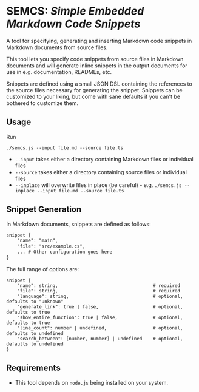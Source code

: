# SEMCS: _Simple Embedded Markdown Code Snippets_

A tool for specifying, generating and inserting Markdown code snippets in Markdown documents from source files. 

This tool lets you specify code snippets from source files in Markdown documents and will generate inline snippets in the output documents for use in e.g. documentation, READMEs, etc. 

Snippets are defined using a small JSON DSL containing the references to the source files necessary for generating the snippet. Snippets can be customized to your liking, but come with sane defaults if you can't be bothered to customize them. 

## Usage
Run 
```
./semcs.js --input file.md --source file.ts
```

* `--input` takes either a directory containing Markdown files or individual files
* `--source` takes either a directory containing source files or individual files
* `--inplace` will overwrite files in place (be careful) - e.g. `./semcs.js --inplace --input file.md --source file.ts` 

## Snippet Generation

In Markdown documents, snippets are defined as follows: 

``` markdown
snippet {
    "name": "main",
    "file": "src/example.cs",
    ... # Other configuration goes here
}
```

The full range of options are: 

```
snippet {
    "name": string,                                   # required
    "file": string,                                   # required
    "language": string,                               # optional, defaults to "unknown"
    "generate_link": true | false,                    # optional, defaults to true
    "show_entire_function": true | false,             # optional, defaults to true
    "line_count": number | undefined,                 # optional, defaults to undefined
    "search_between": [number, number] | undefined    # optional, defaults to undefined
}
```

## Requirements
* This tool depends on `node.js` being installed on your system.
